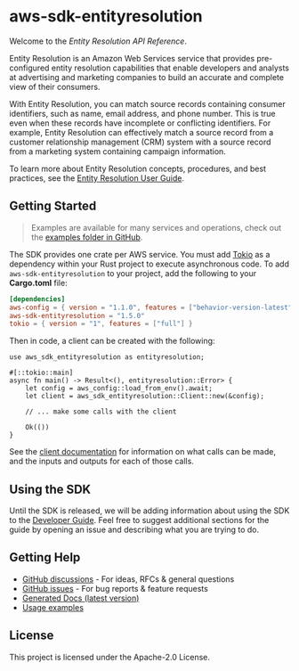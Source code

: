 # aws-sdk-entityresolution

Welcome to the _Entity Resolution API Reference_.

Entity Resolution is an Amazon Web Services service that provides pre-configured entity resolution capabilities that enable developers and analysts at advertising and marketing companies to build an accurate and complete view of their consumers.

With Entity Resolution, you can match source records containing consumer identifiers, such as name, email address, and phone number. This is true even when these records have incomplete or conflicting identifiers. For example, Entity Resolution can effectively match a source record from a customer relationship management (CRM) system with a source record from a marketing system containing campaign information.

To learn more about Entity Resolution concepts, procedures, and best practices, see the [Entity Resolution User Guide](https://docs.aws.amazon.com/entityresolution/latest/userguide/what-is-service.html).

## Getting Started

> Examples are available for many services and operations, check out the
> [examples folder in GitHub](https://github.com/awslabs/aws-sdk-rust/tree/main/examples).

The SDK provides one crate per AWS service. You must add [Tokio](https://crates.io/crates/tokio)
as a dependency within your Rust project to execute asynchronous code. To add `aws-sdk-entityresolution` to
your project, add the following to your **Cargo.toml** file:

```toml
[dependencies]
aws-config = { version = "1.1.0", features = ["behavior-version-latest"] }
aws-sdk-entityresolution = "1.5.0"
tokio = { version = "1", features = ["full"] }
```

Then in code, a client can be created with the following:

```rust,no_run
use aws_sdk_entityresolution as entityresolution;

#[::tokio::main]
async fn main() -> Result<(), entityresolution::Error> {
    let config = aws_config::load_from_env().await;
    let client = aws_sdk_entityresolution::Client::new(&config);

    // ... make some calls with the client

    Ok(())
}
```

See the [client documentation](https://docs.rs/aws-sdk-entityresolution/latest/aws_sdk_entityresolution/client/struct.Client.html)
for information on what calls can be made, and the inputs and outputs for each of those calls.

## Using the SDK

Until the SDK is released, we will be adding information about using the SDK to the
[Developer Guide](https://docs.aws.amazon.com/sdk-for-rust/latest/dg/welcome.html). Feel free to suggest
additional sections for the guide by opening an issue and describing what you are trying to do.

## Getting Help

* [GitHub discussions](https://github.com/awslabs/aws-sdk-rust/discussions) - For ideas, RFCs & general questions
* [GitHub issues](https://github.com/awslabs/aws-sdk-rust/issues/new/choose) - For bug reports & feature requests
* [Generated Docs (latest version)](https://awslabs.github.io/aws-sdk-rust/)
* [Usage examples](https://github.com/awslabs/aws-sdk-rust/tree/main/examples)

## License

This project is licensed under the Apache-2.0 License.

